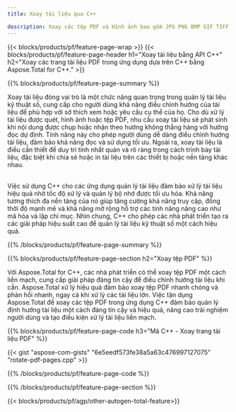 ```yaml
---
title: Xoay tài liệu qua C++ 

description: Xoay các tệp PDF và Hình ảnh bao gồm JPG PNG BMP GIF TIFF SVG thông qua ứng dụng C++ của bạn.
---
```


{{< blocks/products/pf/feature-page-wrap >}}
{{< blocks/products/pf/feature-page-header h1="Xoay tài liệu bằng API C++" h2="Xoay các trang tài liệu PDF trong ứng dụng dựa trên C++ bằng Aspose.Total for C++." >}}

{{% blocks/products/pf/feature-page-summary %}}

Xoay tài liệu đóng vai trò là một chức năng quan trọng trong quản lý tài liệu kỹ thuật số, cung cấp cho người dùng khả năng điều chỉnh hướng của tài liệu để phù hợp với sở thích xem hoặc yêu cầu cụ thể của họ. Cho dù xử lý tài liệu được quét, hình ảnh hoặc tệp PDF, nhu cầu xoay tài liệu sẽ phát sinh khi nội dung được chụp hoặc nhận theo hướng không thẳng hàng với hướng đọc dự định. Tính năng này cho phép người dùng dễ dàng điều chỉnh hướng tài liệu, đảm bảo khả năng đọc và sử dụng tối ưu. Ngoài ra, xoay tài liệu là điều cần thiết để duy trì tính nhất quán và rõ ràng trong cách trình bày tài liệu, đặc biệt khi chia sẻ hoặc in tài liệu trên các thiết bị hoặc nền tảng khác nhau. <br /><br />

Việc sử dụng C++ cho các ứng dụng quản lý tài liệu đảm bảo xử lý tài liệu hiệu quả nhờ tốc độ xử lý và quản lý bộ nhớ được tối ưu hóa. Khả năng tương thích đa nền tảng của nó giúp tăng cường khả năng truy cập, đồng thời độ mạnh mẽ và khả năng mở rộng hỗ trợ các tính năng nâng cao như mã hóa và lập chỉ mục. Nhìn chung, C++ cho phép các nhà phát triển tạo ra các giải pháp hiệu suất cao để quản lý tài liệu kỹ thuật số một cách hiệu quả.

{{% /blocks/products/pf/feature-page-summary  %}}


{{% blocks/products/pf/feature-page-section  h2="Xoay tệp PDF" %}}

Với Aspose.Total for C++, các nhà phát triển có thể xoay tệp PDF một cách liền mạch, cung cấp giải pháp đáng tin cậy để điều chỉnh hướng tài liệu khi cần. Aspose.Total xử lý hiệu quả đảm bảo xoay tệp PDF nhanh chóng và phản hồi nhanh, ngay cả khi xử lý các tài liệu lớn. Việc tận dụng Aspose.Total để xoay các tệp PDF trong ứng dụng C++ đảm bảo quản lý định hướng tài liệu một cách đáng tin cậy và hiệu quả, nâng cao trải nghiệm người dùng và tạo điều kiện xử lý tài liệu liền mạch.

{{% blocks/products/pf/feature-page-code h3="Mã C++ - Xoay trang tài liệu PDF" %}}

{{< gist "aspose-com-gists" "6e5eedf573fe38a5a63c476997127075" "rotate-pdf-pages.cpp" >}}

{{% /blocks/products/pf/feature-page-code  %}}

{{% /blocks/products/pf/feature-page-section %}}

{{< blocks/products/pf/agp/other-autogen-total-feature>}}